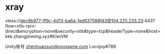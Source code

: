 # xray

vless://dec6b977-ff9c-4d13-ba6a-1ed637588f43@104.225.233.23:443?flow=xtls-rprx-direct&encryption=none&security=xtls&type=tcp&headerType=none&host=kkk.zhangjinming.xyz#KiwiVM


Unity账号
zhenhuansun@joyogame.com
Locojoy#789
